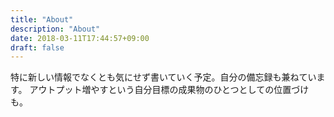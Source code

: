 ```yaml
---
title: "About"
description: "About"
date: 2018-03-11T17:44:57+09:00
draft: false
---
```


特に新しい情報でなくとも気にせず書いていく予定。自分の備忘録も兼ねています。
アウトプット増やすという自分目標の成果物のひとつとしての位置づけも。
